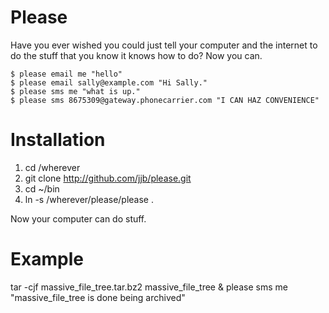 Please
======

Have you ever wished you could just tell your computer and the internet to do the stuff that you know it knows how to do? Now you can.


    $ please email me "hello"
    $ please email sally@example.com "Hi Sally."
    $ please sms me "what is up."
    $ please sms 8675309@gateway.phonecarrier.com "I CAN HAZ CONVENIENCE"

Installation
============

1. cd /wherever
1. git clone http://github.com/jjb/please.git
2. cd ~/bin
3. ln -s /wherever/please/please .

Now your computer can do stuff.

Example
=======

   tar -cjf massive_file_tree.tar.bz2 massive_file_tree & please sms me "massive_file_tree is done being archived"
